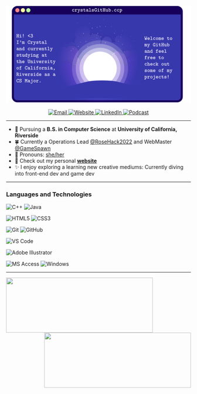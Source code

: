 <img src='banner.png' title='Crystals GitHub Banner' width='' alt='banner' />

<p align ="center">
  <a href ="mailto:crystlfng@gmail.com">
    <img alt="Email" width =40px src="https://cdn-icons-png.flaticon.com/512/732/732200.png">
  </a>
  <a href ="https://crystlfng.github.io/businesscard/">
    <img alt="Website" width =40px src="https://cdn-icons-png.flaticon.com/512/841/841364.png">
  </a>
  <a href ="https://www.linkedin.com/in/crystal-feng-23307219b">
    <img alt="LinkedIn" width =40px src="https://cdn-icons-png.flaticon.com/512/2504/2504923.png">
  </a>
   <a href ="https://open.spotify.com/show/7fCem3M3voES6Ceqk9wNcj?si=4Y6cprNeRnCdQTxj9ofn9w">
    <img alt="Podcast" width =40px src="https://cdn-icons-png.flaticon.com/512/831/831299.png">
  </a>
  
</p>

---

- 🍄 Pursuing a **B.S. in Computer Science** at **University of California, Riverside**
- 🍀 Currently a Operations Lead [@RoseHack2022](https://rosehack.com/) and WebMaster [@GameSpawn](https://gamespawn.github.io/)
- 🌈 Pronouns: [she/her](https://www.mypronouns.org/she-her)
- 🐚 Check out my personal **[website](https://crystlfng.github.io/businesscard/)**
- ✨ I enjoy exploring a learning new creative mediums: Currently diving into front-end dev and game dev

---

### Languages and Technologies

![C++](https://img.shields.io/badge/C++-Solutions-blue.svg?style=flat&logo=c%2B%2B)
![Java](http://img.shields.io/badge/-Java-f89820?style=flat&logo=java&logoColor=ffffff)

![HTML5](https://img.shields.io/badge/-HTML5-E44D26?style=flat&logo=html5&logoColor=ffffff)
![CSS3](https://img.shields.io/badge/-CSS3-2965f1?style=flat&logo=css3&logoColor=ffffff)

![Git](https://img.shields.io/badge/-Git-%23F05032?style=flat&logo=git&logoColor=ffffff)
![GitHub](https://img.shields.io/badge/-GitHub-211F1F?style=flat&logo=github&logoColor=ffffff)

![VS Code](http://img.shields.io/badge/-VS%20Code-007ACC?style=flat&logo=visual-studio-code&logoColor=ffffff)

![Adobe Illustrator](http://img.shields.io/badge/-Adobe%20Illustrator-FC8F30?style=flat&logo=adobe-illustrator&logoColor=ffffff)

![MS Access](http://img.shields.io/badge/-Microsoft%20Office-DC3E15?style=flat&logo=microsoft-office&logoColor=ffffff)
![Windows](http://img.shields.io/badge/-Windows-0078D6?style=flat&logo=windows&logoColor=ffffff)

---

<p align="middle">
  <img align="left" width="400" height="150" src="https://github-readme-stats.vercel.app/api?username=crystlfng&show_icons=true&theme=tokyonight"/>
  <img align="right" width="400" height="150" src="https://github-readme-stats.vercel.app/api/top-langs/?username=crystlfng&layout=compact&theme=tokyonight"/>
</p>

<!--
**crystlfng/crystlfng** is a ✨ _special_ ✨ repository because its `README.md` (this file) appears on your GitHub profile.

Here are some ideas to get you started:

- 🔭 I’m currently working on ...
- 🌱 I’m currently learning ...
- 👯 I’m looking to collaborate on ...
- 🤔 I’m looking for help with ...
- 💬 Ask me about ...
- 📫 How to reach me: ...
- 😄 Pronouns: ...
- ⚡ Fun fact: ...
-->

